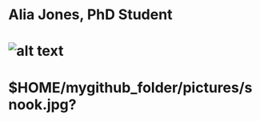 # Alia Jones, PhD Student
# ![alt text](https://github.com/[AliaAJones]/[AliaAJones]/[pictures]/snook.jpg?raw=true)
# $HOME/mygithub_folder/pictures/snook.jpg?

